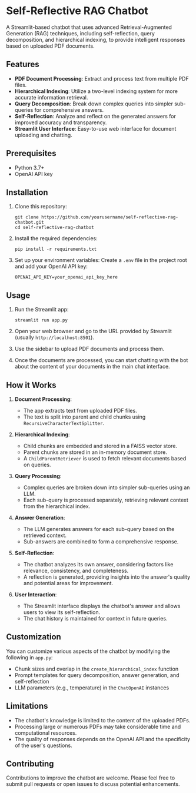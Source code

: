 # Self-Reflective RAG Chatbot

A Streamlit-based chatbot that uses advanced Retrieval-Augmented Generation (RAG) techniques, including self-reflection, query decomposition, and hierarchical indexing, to provide intelligent responses based on uploaded PDF documents.

## Features

- **PDF Document Processing**: Extract and process text from multiple PDF files.
- **Hierarchical Indexing**: Utilize a two-level indexing system for more accurate information retrieval.
- **Query Decomposition**: Break down complex queries into simpler sub-queries for comprehensive answers.
- **Self-Reflection**: Analyze and reflect on the generated answers for improved accuracy and transparency.
- **Streamlit User Interface**: Easy-to-use web interface for document uploading and chatting.

## Prerequisites

- Python 3.7+
- OpenAI API key

## Installation

1. Clone this repository:
   ```
   git clone https://github.com/yourusername/self-reflective-rag-chatbot.git
   cd self-reflective-rag-chatbot
   ```

2. Install the required dependencies:
   ```
   pip install -r requirements.txt
   ```

3. Set up your environment variables:
   Create a `.env` file in the project root and add your OpenAI API key:
   ```
   OPENAI_API_KEY=your_openai_api_key_here
   ```

## Usage

1. Run the Streamlit app:
   ```
   streamlit run app.py
   ```

2. Open your web browser and go to the URL provided by Streamlit (usually `http://localhost:8501`).

3. Use the sidebar to upload PDF documents and process them.

4. Once the documents are processed, you can start chatting with the bot about the content of your documents in the main chat interface.

## How it Works

1. **Document Processing**: 
   - The app extracts text from uploaded PDF files.
   - The text is split into parent and child chunks using `RecursiveCharacterTextSplitter`.

2. **Hierarchical Indexing**:
   - Child chunks are embedded and stored in a FAISS vector store.
   - Parent chunks are stored in an in-memory document store.
   - A `ChildParentRetriever` is used to fetch relevant documents based on queries.

3. **Query Processing**:
   - Complex queries are broken down into simpler sub-queries using an LLM.
   - Each sub-query is processed separately, retrieving relevant context from the hierarchical index.

4. **Answer Generation**:
   - The LLM generates answers for each sub-query based on the retrieved context.
   - Sub-answers are combined to form a comprehensive response.

5. **Self-Reflection**:
   - The chatbot analyzes its own answer, considering factors like relevance, consistency, and completeness.
   - A reflection is generated, providing insights into the answer's quality and potential areas for improvement.

6. **User Interaction**:
   - The Streamlit interface displays the chatbot's answer and allows users to view its self-reflection.
   - The chat history is maintained for context in future queries.

## Customization

You can customize various aspects of the chatbot by modifying the following in `app.py`:
- Chunk sizes and overlap in the `create_hierarchical_index` function
- Prompt templates for query decomposition, answer generation, and self-reflection
- LLM parameters (e.g., temperature) in the `ChatOpenAI` instances

## Limitations

- The chatbot's knowledge is limited to the content of the uploaded PDFs.
- Processing large or numerous PDFs may take considerable time and computational resources.
- The quality of responses depends on the OpenAI API and the specificity of the user's questions.

## Contributing

Contributions to improve the chatbot are welcome. Please feel free to submit pull requests or open issues to discuss potential enhancements.
